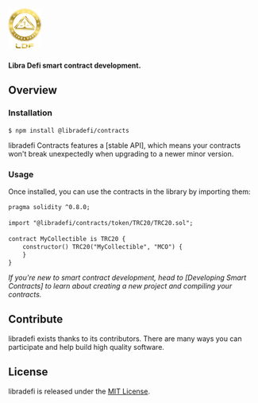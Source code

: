 

# <img src="libradefi.png" height="80px">

**Libra Defi smart contract development.** 


## Overview

### Installation

```console
$ npm install @libradefi/contracts
```

libradefi Contracts features a [stable API], which means your contracts won't break unexpectedly when upgrading to a newer minor version.

### Usage

Once installed, you can use the contracts in the library by importing them:

```solidity
pragma solidity ^0.8.0;

import "@libradefi/contracts/token/TRC20/TRC20.sol";

contract MyCollectible is TRC20 {
    constructor() TRC20("MyCollectible", "MCO") {
    }
}
```

_If you're new to smart contract development, head to [Developing Smart Contracts] to learn about creating a new project and compiling your contracts._


## Contribute

libradefi exists thanks to its contributors. There are many ways you can participate and help build high quality software.
## License

libradefi is released under the [MIT License](LICENSE).

